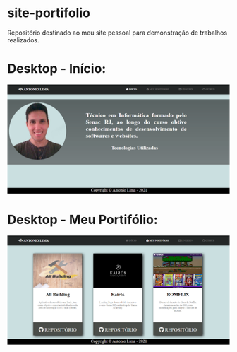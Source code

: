 # site-portifolio
Repositório destinado ao meu site pessoal para demonstração de trabalhos realizados.

# Desktop - Início:
<p align="center">
<img src="img/index.png">
<p>

# Desktop - Meu Portifólio:
<p align="center">
<img src="img/works.png">
<p>
